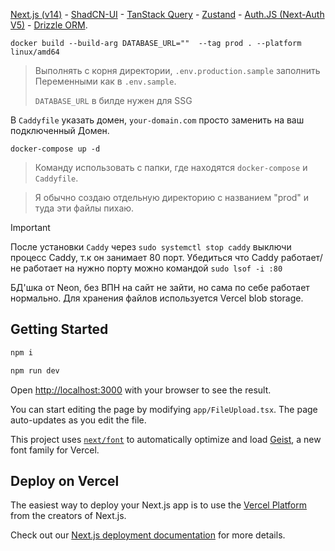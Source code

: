 [Next.js (v14)](https://nextjs.org) - [ShadCN-UI](https://ui.shadcn.com/docs/components/form) - [TanStack Query](https://tanstack.com/query/latest/docs/framework/react/guides/queries) - [Zustand](https://zustand.docs.pmnd.rs/getting-started/introduction) - [Auth.JS (Next-Auth V5)](https://authjs.dev/getting-started/authentication/credentials) - [Drizzle ORM](https://orm.drizzle.team/docs/schemas).

```
docker build --build-arg DATABASE_URL=""  --tag prod . --platform linux/amd64
```
> Выполнять с корня директории, `.env.production.sample` заполнить Переменными как в `.env.sample`.
> 
> `DATABASE_URL` в билде нужен для SSG

В `Caddyfile` указать домен, `your-domain.com` просто заменить на ваш подключенный Домен.

```
docker-compose up -d
```
> Команду использовать с папки, где находятся `docker-compose` и `Caddyfile`.

> Я обычно создаю отдельную директорию с названием "prod" и туда эти файлы пихаю.

> [!important]
> После установки `Caddy` через 
```sudo systemctl stop caddy``` 
выключи процесс Caddy, т.к он занимает 80 порт. Убедиться что Caddy работает/не работает на нужно порту можно командой
```sudo lsof -i :80```
 
БД'шка от Neon, без ВПН на сайт не зайти, но сама по себе работает нормально.
Для хранения файлов используется Vercel blob storage.

## Getting Started

```bash
npm i

npm run dev
```

Open [http://localhost:3000](http://localhost:3000) with your browser to see the result.

You can start editing the page by modifying `app/FileUpload.tsx`. The page auto-updates as you edit the file.

This project uses [`next/font`](https://nextjs.org/docs/app/building-your-application/optimizing/fonts) to automatically
optimize and load [Geist](https://vercel.com/font), a new font family for Vercel.

## Deploy on Vercel

The easiest way to deploy your Next.js app is to use
the [Vercel Platform](https://vercel.com/new?utm_medium=default-template&filter=next.js&utm_source=create-next-app&utm_campaign=create-next-app-readme)
from the creators of Next.js.

Check out our [Next.js deployment documentation](https://nextjs.org/docs/app/building-your-application/deploying) for
more details.
